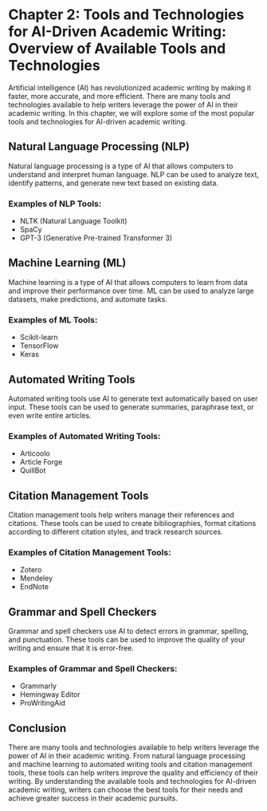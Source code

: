 Chapter 2: Tools and Technologies for AI-Driven Academic Writing: Overview of Available Tools and Technologies
==============================================================================================================

Artificial intelligence (AI) has revolutionized academic writing by making it faster, more accurate, and more efficient. There are many tools and technologies available to help writers leverage the power of AI in their academic writing. In this chapter, we will explore some of the most popular tools and technologies for AI-driven academic writing.

Natural Language Processing (NLP)
---------------------------------

Natural language processing is a type of AI that allows computers to understand and interpret human language. NLP can be used to analyze text, identify patterns, and generate new text based on existing data.

### Examples of NLP Tools:

* NLTK (Natural Language Toolkit)
* SpaCy
* GPT-3 (Generative Pre-trained Transformer 3)

Machine Learning (ML)
---------------------

Machine learning is a type of AI that allows computers to learn from data and improve their performance over time. ML can be used to analyze large datasets, make predictions, and automate tasks.

### Examples of ML Tools:

* Scikit-learn
* TensorFlow
* Keras

Automated Writing Tools
-----------------------

Automated writing tools use AI to generate text automatically based on user input. These tools can be used to generate summaries, paraphrase text, or even write entire articles.

### Examples of Automated Writing Tools:

* Articoolo
* Article Forge
* QuillBot

Citation Management Tools
-------------------------

Citation management tools help writers manage their references and citations. These tools can be used to create bibliographies, format citations according to different citation styles, and track research sources.

### Examples of Citation Management Tools:

* Zotero
* Mendeley
* EndNote

Grammar and Spell Checkers
--------------------------

Grammar and spell checkers use AI to detect errors in grammar, spelling, and punctuation. These tools can be used to improve the quality of your writing and ensure that it is error-free.

### Examples of Grammar and Spell Checkers:

* Grammarly
* Hemingway Editor
* ProWritingAid

Conclusion
----------

There are many tools and technologies available to help writers leverage the power of AI in their academic writing. From natural language processing and machine learning to automated writing tools and citation management tools, these tools can help writers improve the quality and efficiency of their writing. By understanding the available tools and technologies for AI-driven academic writing, writers can choose the best tools for their needs and achieve greater success in their academic pursuits.
